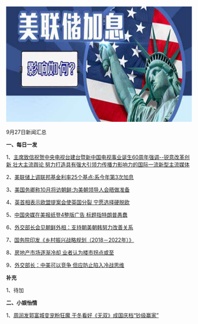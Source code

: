 ![09_01](.\09_27.jpg)

9月27日新闻汇总

**一、每日一发**

1、[主席致信祝贺中央电视台建台暨新中国电视事业诞生60周年强调--锐意改革创新 壮大主流舆论 努力打造具有强大引领力传播力影响力的国际一流新型主流媒体](http://paper.people.com.cn/rmrb/html/2018-09/27/nw.D110000renmrb_20180927_2-01.htm)

2、[美联储上调联邦基金利率25个基点:系今年第3次加息](https://news.163.com/18/0927/02/DSM52PQB0001899N.html)

3、[美国务卿称10月将访朝鲜:为美朝领导人会晤做准备](https://news.163.com/18/0927/05/DSMG8C5E0001899N.html)

4、[英首相表示欧盟提案会使英国分裂 宁愿选择硬脱欧](https://news.163.com/18/0926/08/DSKA2GP10001875O.html)

5、[中国央媒在美报纸登4整版广告 标题指特朗普愚蠢](https://news.163.com/18/0926/06/DSK3EFML0001875O.html)

6、[外交部长会见朝鲜外相：支持朝美朝韩努力改善关系](https://news.163.com/18/0927/05/DSMGGUH9000187R2.html)

7、[国务院印发《乡村振兴战略规划（2018－2022年）》](https://news.163.com/18/0926/18/DSL9O1OI00018AOQ.html)

8、[房地产市场逐渐冷却 业者认为楼市拐点或至](https://www.zaobao.com.sg/finance/china/story20180927-894503)

9、[外交部长：中美可以竞争 但应防止陷入冷战思维](https://www.zaobao.com.sg/news/china/story20180927-894416)



**补充**

1、待加



**二、小娱怡情**

1、[周润发郭富城变宠粉狂魔 于冬看好《无双》成国庆档“钞级赢家”](http://movie.67.com/scene/2018/09/25/930835.html)